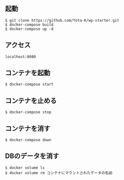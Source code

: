## 起動
`$ git clone https://github.com/Yota-K/wp-starter.git`  
`$ docker-compose build`  
`$ docker-compose up -d`

## アクセス
`localhost:8080`

## コンテナを起動
`$ docker-compose start`

## コンテナを止める
`$ docker-compose stop`

## コンテナを消す
`$ docker-compose down`

## DBのデータを消す
`$ docker volume ls`   
`$ docker volume rm コンテナにマウントされたデータの名前`
